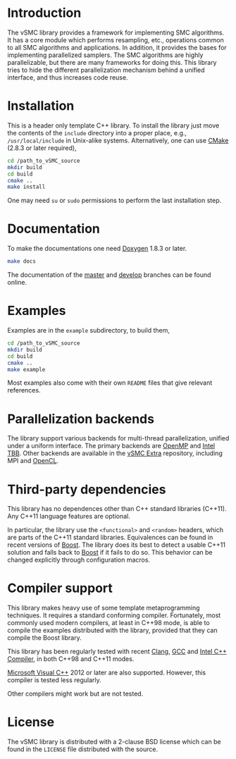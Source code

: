 # Introduction

The vSMC library provides a framework for implementing SMC algorithms. It has a
core module which performs resampling, etc., operations common to all SMC
algorithms and applications. In addition, it provides the bases for
implementing parallelized samplers. The SMC algorithms are highly
parallelizable, but there are many frameworks for doing this. This library
tries to hide the different parallelization mechanism behind a unified
interface, and thus increases code reuse.

# Installation

This is a header only template C++ library. To install the library just move
the contents of the `include` directory into a proper place, e.g.,
`/usr/local/include` in Unix-alike systems. Alternatively, one can use
[CMake][CMake] (2.8.3 or later required),
~~~sh
cd /path_to_vSMC_source
mkdir build
cd build
cmake ..
make install
~~~
One may need `su` or `sudo` permissions to perform the last installation step.

# Documentation

To make the documentations one need [Doxygen][Doxygen] 1.8.3 or later.
~~~sh
make docs
~~~
The documentation of the [master][vSMCDocMaster] and [develop][vSMCDocDevelop]
branches can be found online.

# Examples

Examples are in the `example` subdirectory, to build them,
~~~sh
cd /path_to_vSMC_source
mkdir build
cd build
cmake ..
make example
~~~
Most examples also come with their own `README` files that give relevant
references.

# Parallelization backends

The library support various backends for multi-thread parallelization, unified
under a uniform interface. The primary backends are [OpenMP][OpenMP] and [Intel
TBB][Intel TBB]. Other backends are available in the [vSMC Extra][vSMC Extra]
repository, including MPI and [OpenCL][OpenCL].

# Third-party dependencies

This library has no dependences other than C++ standard libraries (C++11). Any
C++11 language features are optional.

In particular, the library use the `<functional>` and `<random>` headers, which
are parts of the C++11 standard libraries. Equivalences can be found in recent
versions of [Boost][Boost]. The library does its best to detect a usable C++11
solution and falls back to [Boost][Boost] if it fails to do so. This behavior
can be changed explicitly through configuration macros.

# Compiler support

This library makes heavy use of some template metaprogramming techniques. It
requires a standard conforming compiler. Fortunately, most commonly used
modern compilers, at least in C++98 mode, is able to compile the examples
distributed with the library, provided that they can compile the Boost library.

This library has been regularly tested with recent [Clang][Clang], [GCC][GCC]
and [Intel C++ Compiler][icpc], in both C++98 and C++11 modes.

[Microsoft Visual C++][MSVC] 2012 or later are also supported. However, this
compiler is tested less regularly.

Other compilers might work but are not tested.

# License

The vSMC library is distributed with a 2-clause BSD license which can be found
in the `LICENSE` file distributed with the source.

[Apple GCD]: http://en.wikipedia.org/wiki/Grand_Central_Dispatch
[Boost]: http://www.boost.org
[CMake]: http://www.cmake.org
[Clang]: http://clang.llvm.org
[Doxygen]: http://www.stack.nl/~dimitri/doxygen/manual.html
[GCC]: http://gcc.gnu.org
[Intel Cilk Plus]: https://www.cilkplus.org
[Intel TBB]: http://threadingbuildingblocks.org
[MS PPL]: http://msdn.microsoft.com/en-us/library/dd492418.aspx
[MSVC]: http://msdn.microsoft.com/en-us/vstudio//default.aspx
[OpenCL]: http://www.khronos.org/opencl
[OpenMP]: http://www.openmp.org
[icpc]: http://software.intel.com/en-us/intel-compilers
[vSMCDocMaster]: http://zhouyan.github.io/vSMCDoc/master
[vSMCDocDevelop]: http://zhouyan.github.io/vSMCDoc/develop
[vSMC Extra]: https://github.com/zhouyan/vSMCExtra.git
